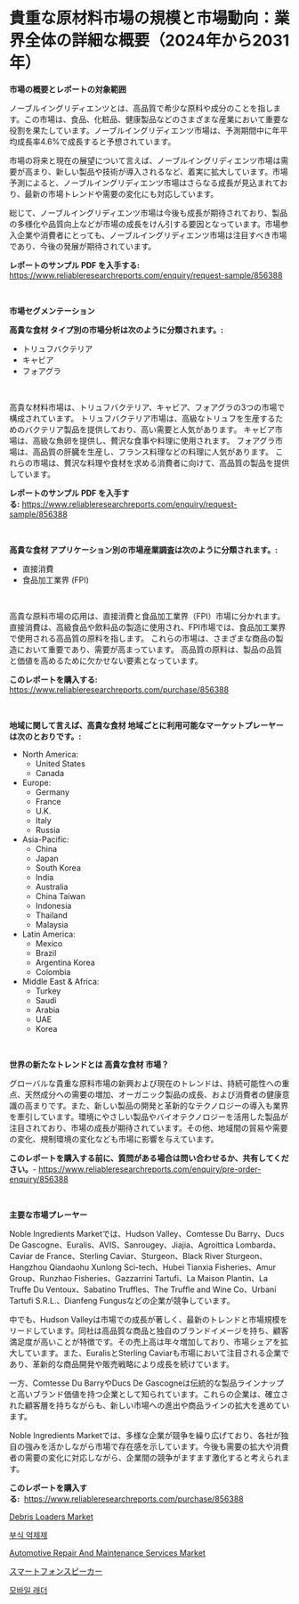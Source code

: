 <p><h1>貴重な原材料市場の規模と市場動向：業界全体の詳細な概要（2024年から2031年）</h1></p><p><strong>市場の概要とレポートの対象範囲</strong></p>
<p><p>ノーブルイングリディエンツとは、高品質で希少な原料や成分のことを指します。この市場は、食品、化粧品、健康製品などのさまざまな産業において重要な役割を果たしています。ノーブルイングリディエンツ市場は、予測期間中に年平均成長率4.6%で成長すると予想されています。</p><p>市場の将来と現在の展望について言えば、ノーブルイングリディエンツ市場は需要が高まり、新しい製品や技術が導入されるなど、着実に拡大しています。市場予測によると、ノーブルイングリディエンツ市場はさらなる成長が見込まれており、最新の市場トレンドや需要の変化にも対応しています。</p><p>総じて、ノーブルイングリディエンツ市場は今後も成長が期待されており、製品の多様化や品質向上などが市場の成長をけん引する要因となっています。市場参入企業や消費者にとっても、ノーブルイングリディエンツ市場は注目すべき市場であり、今後の発展が期待されています。</p></p>
<p><strong>レポートのサンプル PDF を入手する:</strong> <a href="https://www.reliableresearchreports.com/enquiry/request-sample/856388">https://www.reliableresearchreports.com/enquiry/request-sample/856388</a></p>
<p>&nbsp;</p>
<p><strong>市場セグメンテーション</strong></p>
<p><strong>高貴な食材 タイプ別の市場分析は次のように分類されます。:</strong></p>
<p><ul><li>トリュフバクテリア</li><li>キャビア</li><li>フォアグラ</li></ul></p>
<p>&nbsp;</p>
<p><p>高貴な材料市場は、トリュフバクテリア、キャビア、フォアグラの3つの市場で構成されています。 トリュフバクテリア市場は、高級なトリュフを生産するためのバクテリア製品を提供しており、高い需要と人気があります。 キャビア市場は、高級な魚卵を提供し、贅沢な食事や料理に使用されます。 フォアグラ市場は、高品質の肝臓を生産し、フランス料理などの料理に人気があります。 これらの市場は、贅沢な料理や食材を求める消費者に向けて、高品質の製品を提供しています。</p></p>
<p><strong>レポートのサンプル PDF を入手する:</strong>&nbsp;<a href="https://www.reliableresearchreports.com/enquiry/request-sample/856388">https://www.reliableresearchreports.com/enquiry/request-sample/856388</a></p>
<p>&nbsp;</p>
<p><strong> 高貴な食材 アプリケーション別の市場産業調査は次のように分類されます。:</strong></p>
<p><ul><li>直接消費</li><li>食品加工業界 (FPI)</li></ul></p>
<p>&nbsp;</p>
<p><p>高貴な原料市場の応用は、直接消費と食品加工業界（FPI）市場に分かれます。 直接消費は、高級食品や飲料品の製造に使用され、FPI市場では、食品加工業界で使用される高品質の原料を指します。 これらの市場は、さまざまな商品の製造において重要であり、需要が高まっています。 高品質の原料は、製品の品質と価値を高めるために欠かせない要素となっています。</p></p>
<p><strong>このレポートを購入する:</strong>&nbsp; <a href="https://www.reliableresearchreports.com/purchase/856388">https://www.reliableresearchreports.com/purchase/856388</a></p>
<p>&nbsp;</p>
<p><strong>地域に関して言えば、高貴な食材 地域ごとに利用可能なマーケットプレーヤーは次のとおりです。:</strong></p>
<p><ul>
    <li>
        North America:
        <ul>
            <li>United States</li>
            <li>Canada</li>
        </ul>
    </li>
    <li>
        Europe:
        <ul>
            <li>Germany</li>
            <li>France</li>
            <li>U.K.</li>
            <li>Italy</li>
            <li>Russia</li>
        </ul>
    </li>
    <li>
        Asia-Pacific:
        <ul>
            <li>China</li>
            <li>Japan</li>
            <li>South Korea</li>
            <li>India</li>
            <li>Australia</li>
            <li>China Taiwan</li>
            <li>Indonesia</li>
            <li>Thailand</li>
            <li>Malaysia</li>
        </ul>
    </li>
    <li>
        Latin America:
        <ul>
            <li>Mexico</li>
            <li>Brazil</li>
            <li>Argentina Korea</li>
            <li>Colombia</li>
        </ul>
    </li>
    <li>
        Middle East & Africa:
        <ul>
            <li>Turkey</li>
            <li>Saudi</li>
            <li>Arabia</li>
            <li>UAE</li>
            <li>Korea</li>
        </ul>
    </li>
    </ul></p>
<p>&nbsp;</p>
<p><strong>世界の新たなトレンドとは 高貴な食材 市場？</strong></p>
<p><p>グローバルな貴重な原料市場の新興および現在のトレンドは、持続可能性への重点、天然成分への需要の増加、オーガニック製品の成長、および消費者の健康意識の高まりです。また、新しい製品の開発と革新的なテクノロジーの導入も業界を牽引しています。環境にやさしい製品やバイオテクノロジーを活用した製品が注目されており、市場の成長が期待されています。その他、地域間の貿易や需要の変化、規制環境の変化なども市場に影響を与えています。</p></p>
<p><strong>このレポートを購入する前に、質問がある場合は問い合わせるか、共有してください。</strong>- <a href="https://www.reliableresearchreports.com/enquiry/pre-order-enquiry/856388">https://www.reliableresearchreports.com/enquiry/pre-order-enquiry/856388</a></p>
<p>&nbsp;</p>
<p><strong>主要な市場プレーヤー</strong></p>
<p><p>Noble Ingredients Marketでは、Hudson Valley、Comtesse Du Barry、Ducs De Gascogne、Euralis、AVIS、Sanrougey、Jiajia、Agroittica Lombarda、Caviar de France、Sterling Caviar、Sturgeon、Black River Sturgeon、Hangzhou Qiandaohu Xunlong Sci-tech、Hubei Tianxia Fisheries、Amur Group、Runzhao Fisheries、Gazzarrini Tartufi、La Maison Plantin、La Truffe Du Ventoux、Sabatino Truffles、The Truffle and Wine Co、Urbani Tartufi S.R.L.、Dianfeng Fungusなどの企業が競争しています。</p><p>中でも、Hudson Valleyは市場での成長が著しく、最新のトレンドと市場規模をリードしています。同社は高品質な商品と独自のブランドイメージを持ち、顧客満足度が高いことが特徴です。その売上高は年々増加しており、市場シェアを拡大しています。また、EuralisとSterling Caviarも市場において注目される企業であり、革新的な商品開発や販売戦略により成長を続けています。</p><p>一方、Comtesse Du BarryやDucs De Gascogneは伝統的な製品ラインナップと高いブランド価値を持つ企業として知られています。これらの企業は、確立された顧客層を持ちながらも、新しい市場への進出や商品ラインの拡大を進めています。</p><p>Noble Ingredients Marketでは、多様な企業が競争を繰り広げており、各社が独自の強みを活かしながら市場で存在感を示しています。今後も需要の拡大や消費者の需要の変化に対応しながら、企業間の競争がますます激化すると考えられます。</p></p>
<p><strong>このレポートを購入する:</strong>&nbsp;&nbsp;<a href="https://www.reliableresearchreports.com/purchase/856388">https://www.reliableresearchreports.com/purchase/856388</a></p>
<p><p><a href="https://view.publitas.com/reportprime-1/debris-loaders-market-size-growing-and-forecasted-for-period-from-2024-2031-and-provides-complete-market-analysis-of-this-market/">Debris Loaders Market</a></p><p><a href="https://github.com/Madalyell456456/Market-Research-Report-List-1/blob/main/34435128329.md">부식 억제제</a></p><p><a href="https://issuu.com/reportprime-2/docs/automotive-repair-and-maintenance-services-market-">Automotive Repair And Maintenance Services Market</a></p><p><a href="https://github.com/DonaldShaw1965/Market-Research-Report-List-1/blob/main/44161679191.md">スマートフォンスピーカー</a></p><p><a href="https://medium.com/@kelvinfeenrey98677/%EC%9D%B4%EB%8F%99%EC%8B%9D-%EC%82%AC%EB%8B%A4%EB%A6%AC-%EC%8B%9C%EC%9E%A5-%EB%B6%84%EC%84%9D-%EA%B7%B8-%EC%97%B0%ED%8F%89%EA%B7%A0-%EC%84%B1%EC%9E%A5%EB%A5%A0-%EC%8B%9C%EC%9E%A5-%EC%84%B8%EB%B6%84%ED%99%94-%EB%B0%8F-%EA%B8%80%EB%A1%9C%EB%B2%8C-%EC%82%B0%EC%97%85-%EA%B0%9C%EC%9A%94-40d69ae6313a">모바일 래더</a></p></p>